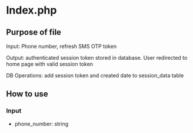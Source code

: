 # Index.php

## Purpose of file

Input: Phone number, refresh SMS OTP token

Output: authenticated session token stored in database. User redirected to home page with valid session token

DB Operations: add session token and created date to session_data table

## How to use

### Input

 -  phone_number: string

